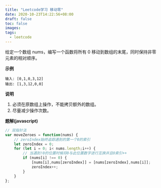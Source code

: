 ```yaml
---
title: "Leetcode学习 移动零"
date: 2020-10-23T14:22:56+08:00
draft: false
toc: false
images:
tags: 
  - leetcode
---
```


给定一个数组 nums，编写一个函数将所有 0 移动到数组的末尾，同时保持非零元素的相对顺序。

**示例**

```
输入: [0,1,0,3,12]
输出: [1,3,12,0,0]
```

**说明**

1. 必须在原数组上操作，不能拷贝额外的数组。
2. 尽量减少操作次数。

**题解(javascript)**

```js
// 双指针法
var moveZeroes = function(nums) {
    // zeroIndex始终追踪遇到的第一个0的索引
    let zeroIndex = 0;
    for (let i = 0; i< nums.length;i++) {
        // 当遇到!0的位置时候将0与此位置数字进行互换并且0索引++
        if (nums[i] !== 0) {
            [nums[i],nums[zeroIndex]] = [nums[zeroIndex],nums[i]];
            zeroIndex++;
        }
    }
};
```
